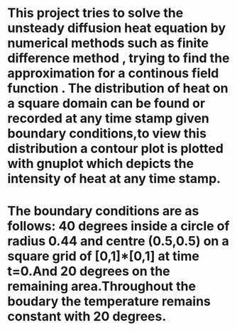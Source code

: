 # This project tries to solve the unsteady diffusion heat equation by numerical methods such as finite difference method , trying to find the approximation for a continous field function . The distribution of heat on a square domain can be found or recorded at any time stamp given boundary conditions,to view this distribution a contour plot is plotted with gnuplot which depicts the intensity of heat at any time stamp.

# The boundary conditions are as follows: 40 degrees inside a circle of radius 0.44 and centre (0.5,0.5) on a square grid of [0,1]*[0,1] at time t=0.And 20 degrees on the remaining area.Throughout the boudary the temperature remains constant with 20 degrees.